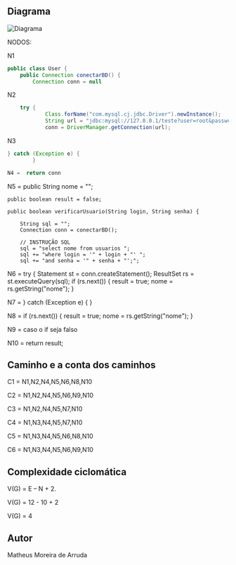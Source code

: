 ## Diagrama

![Diagrama](https://github.com/user-attachments/assets/86f1da7f-26dc-4b72-a742-cbb6c9c5faab)


NODOS:

N1 
~~~JAVA
public class User {
    public Connection conectarBD() {
        Connection conn = null
~~~

N2 
~~~JAVA
    try {
        	Class.forName("com.mysql.cj.jdbc.Driver").newInstance();
            String url = "jdbc:mysql://127.0.0.1/teste?user=root&password=1234";
            conn = DriverManager.getConnection(url);
~~~

N3
~~~JAVA
} catch (Exception e) {
        }
~~~
~~~JAVA
N4 =  return conn
~~~
   
N5 =     public String nome = "";

    public boolean result = false;

    public boolean verificarUsuario(String login, String senha) {

    	String sql = "";
        Connection conn = conectarBD();

        // INSTRUÇÃO SQL
        sql = "select nome from usuarios ";
        sql += "where login = '" + login + "' ";
        sql += "and senha = '" + senha + "';";  

N6 =         try {
            Statement st = conn.createStatement();
            ResultSet rs = st.executeQuery(sql);
            if (rs.next()) {
                result = true;
                nome = rs.getString("nome");
            }

N7 =         } catch (Exception e) {
        }   

N8 =             if (rs.next()) {
                result = true;
                nome = rs.getString("nome");
            }

N9 = caso o if seja falso

N10 =  return result;    

## Caminho e a conta dos caminhos

C1 = N1,N2,N4,N5,N6,N8,N10

C2 = N1,N2,N4,N5,N6,N9,N10

C3 = N1,N2,N4,N5,N7,N10

C4 = N1,N3,N4,N5,N7,N10

C5 = N1,N3,N4,N5,N6,N8,N10

C6 = N1,N3,N4,N5,N6,N9,N10


## Complexidade ciclomática
V(G) = E – N + 2.

V(G) = 12 - 10 + 2

V(G) = 4



## Autor

Matheus Moreira de Arruda


